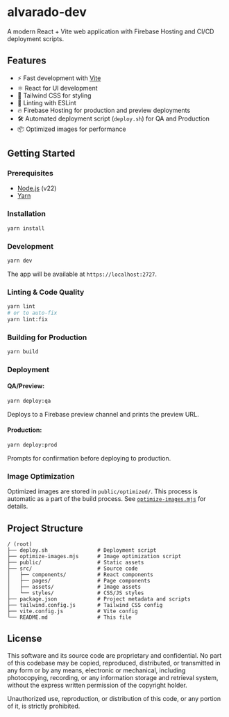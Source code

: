 # alvarado-dev

A modern React + Vite web application with Firebase Hosting and CI/CD deployment scripts.

## Features
- ⚡️ Fast development with [Vite](https://vitejs.dev/)
- ⚛️ React for UI development
- 🎨 Tailwind CSS for styling
- 🧹 Linting with ESLint
- 🔥 Firebase Hosting for production and preview deployments
- 🛠️ Automated deployment script (`deploy.sh`) for QA and Production
- 📦 Optimized images for performance

## Getting Started

### Prerequisites
- [Node.js](https://nodejs.org/) (v22)
- [Yarn](https://yarnpkg.com/)

### Installation

```sh
yarn install
```

### Development
```bash
yarn dev
```
The app will be available at `https://localhost:2727`.

### Linting & Code Quality
```bash
yarn lint
# or to auto-fix
yarn lint:fix
```

### Building for Production
```bash
yarn build
```

### Deployment

#### **QA/Preview:**
  ```bash
  yarn deploy:qa
  ```
  Deploys to a Firebase preview channel and prints the preview URL.

#### **Production:**
  ```bash
  yarn deploy:prod
  ```
  Prompts for confirmation before deploying to production.

### Image Optimization
Optimized images are stored in `public/optimized/`. This process is automatic as a part of the build process. See [`optimize-images.mjs`](./optimize-images.mjs) for details.

## Project Structure
```
/ (root)
├── deploy.sh                # Deployment script
├── optimize-images.mjs      # Image optimization script
├── public/                  # Static assets
├── src/                     # Source code
│   ├── components/          # React components
│   ├── pages/               # Page components
│   ├── assets/              # Image assets
│   └── styles/              # CSS/JS styles
├── package.json             # Project metadata and scripts
├── tailwind.config.js       # Tailwind CSS config
├── vite.config.js           # Vite config
└── README.md                # This file
```

## License

This software and its source code are proprietary and confidential. No part of this codebase may be copied, reproduced, distributed, or transmitted in any form or by any means, electronic or mechanical, including photocopying, recording, or any information storage and retrieval system, without the express written permission of the copyright holder.

Unauthorized use, reproduction, or distribution of this code, or any portion of it, is strictly prohibited.
